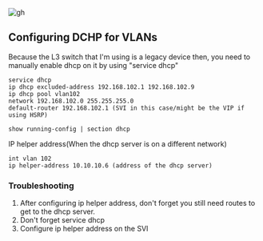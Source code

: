 ![gh](https://raw.githubusercontent.com/ndriannazriel04/Advanced-Network-Tech/main/obsidian/images17364141920005ux50o.png)
## Configuring DCHP for VLANs
Because the L3 switch that I'm using is a legacy device then, you need to manually enable dhcp on it by using "service dhcp"

```
service dhcp
ip dhcp excluded-address 192.168.102.1 192.168.102.9
ip dhcp pool vlan102
network 192.168.102.0 255.255.255.0
default-router 192.168.102.1 (SVI in this case/might be the VIP if using HSRP)
```

```
show running-config | section dhcp
```

IP helper address(When the dhcp server is on a different network)
```
int vlan 102
ip helper-address 10.10.10.6 (address of the dhcp server)
```

### Troubleshooting
1. After configuring ip helper address, don't forget you still need routes to get to the dhcp server.
2. Don't forget service dhcp
3. Configure ip helper address on the SVI